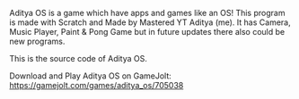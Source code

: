 Aditya OS is a game which have apps and games like an OS!
This program is made with Scratch and Made by Mastered YT Aditya (me).
It has Camera, Music Player, Paint & Pong Game but in future updates there also could be new programs.

This is the source code of Aditya OS.

Download and Play Aditya OS on GameJolt: https://gamejolt.com/games/aditya_os/705038
